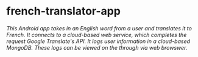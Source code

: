 # french-translator-app

###### This Android app takes in an English word from a user and translates it to French. It connects to a cloud-based web service, which completes the request Google Translate's API. It logs user information in a cloud-based MongoDB. These logs can be viewed on the through via web browswer. 
